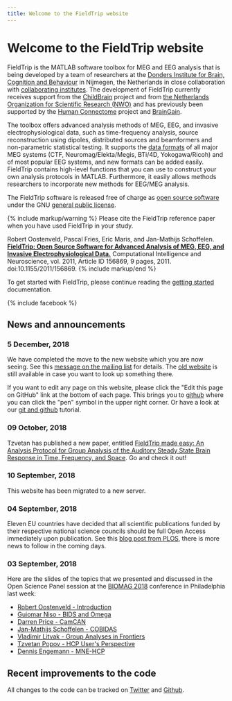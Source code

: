 ```yaml
---
title: Welcome to the FieldTrip website
---
```


# Welcome to the FieldTrip website

FieldTrip is the MATLAB software toolbox for MEG and EEG analysis that is being developed by a team of researchers at the [Donders Institute for Brain, Cognition and Behaviour](http://www.ru.nl/donders) in Nijmegen, the Netherlands in close collaboration with [collaborating institutes](/external_links#collaborating_institutes). The development of FieldTrip currently receives support from the [ChildBrain](http://www.childbrain.eu) project and from [the Netherlands Organization for Scientific Research (NWO)](http://www.nwo.nl) and has previously been supported by the [Human Connectome](http://humanconnectome.org) project and [BrainGain](http://www.braingain.nl).

The toolbox offers advanced analysis methods of MEG, EEG, and invasive electrophysiological data, such as time-frequency analysis, source reconstruction using dipoles, distributed sources and beamformers and non-parametric statistical testing. It supports the [data formats](/faq/dataformat) of all major MEG systems (CTF, Neuromag/Elekta/Megis, BTi/4D, Yokogawa/Ricoh) and of most popular EEG systems, and new formats can be added easily. FieldTrip contains high-level functions that you can use to construct your own analysis protocols in MATLAB. Furthermore, it easily allows methods researchers to incorporate new methods for EEG/MEG analysis.

The FieldTrip software is released free of charge as [open source software](http://en.wikipedia.org/wiki/Open_source) under the GNU [general public license](http://www.gnu.org/copyleft/gpl.html).

{% include markup/warning %}
Please cite the FieldTrip reference paper when you have used FieldTrip in your study.

Robert Oostenveld, Pascal Fries, Eric Maris, and Jan-Mathijs Schoffelen. **[FieldTrip: Open Source Software for Advanced Analysis of MEG, EEG, and Invasive Electrophysiological Data.](http://www.hindawi.com/journals/cin/2011/156869)** Computational Intelligence and Neuroscience, vol. 2011, Article ID 156869, 9 pages, 2011. doi:10.1155/2011/156869.
{% include markup/end %}

To get started with FieldTrip, please continue reading the [getting started](/getting_started) documentation.

{% include facebook %}

## News and announcements

### 5 December, 2018

We have completed the move to the new website which you are now seeing. See this [message on the mailing list](https://mailman.science.ru.nl/pipermail/fieldtrip/2018-December/012579.html) for details. The [old website](http://old.fieldtriptoolbox.org) is still available in case you want to look up something there.

If you want to edit any page on this website, please click the "Edit this page on GitHub" link at the bottom of each page. This brings you to [github](https://github.com/fieldtrip/website) where you can click the "pen" symbol in the upper right corner. Or have a look at our [git and github](/development/git/) tutorial.

### 09 October, 2018

Tzvetan has published a new paper, entitled [FieldTrip made easy: An Analysis Protocol for Group Analysis of the Auditory Steady State Brain Response in Time, Frequency, and Space](https://www.frontiersin.org/articles/10.3389/fnins.2018.00711/full). Go and check it out!

### 10 September, 2018

This website has been migrated to a new server.

### 04 September, 2018

Eleven EU countries have decided that all scientific publications funded by their respective national science councils should be full Open Access immediately upon publication. See this [blog post from PLOS](https://blogs.plos.org/plos/2018/09/open-access-publishing-forges-ahead-in-europe/), there is more news to follow in the coming days.

### 03 September, 2018

Here are the slides of the topics that we presented and discussed in the Open Science Panel session at the [BIOMAG 2018](http://www.biomag2018.org) conference in Philadelphia last week:

-   [Robert Oostenveld - Introduction](https://www.slideshare.net/RobertOostenveld/biomag2018-robert-oostenveld-open-science-intro)
-   [Guiomar Niso - BIDS and Omega](https://www.slideshare.net/JuliaGuiomarNisoGaln/guiomar-niso-biomag-2018-open-science-meg)
-   [Darren Price - CamCAN](https://www.slideshare.net/RobertOostenveld/biomag2018-darren-price-camcan)
-   [Jan-Mathijs Schoffelen - COBIDAS](https://www.slideshare.net/RobertOostenveld/biomag2018-janmathijs-schoffelen-cobidas)
-   [Vladimir Litvak - Group Analyses in Frontiers](https://www.slideshare.net/RobertOostenveld/biomag2018-vladimir-litvak-frontiers)
-   [Tzvetan Popov - HCP User's Perspective](https://www.slideshare.net/RobertOostenveld/biomag2018-tzvetan-popov-hcp-from-a-users-perspective)
-   [Dennis Engemann - MNE-HCP](https://www.slideshare.net/RobertOostenveld/biomag2018-denis-engemann-mnehcp)

## Recent improvements to the code

All changes to the code can be tracked on [Twitter](http://twitter.com/fieldtriptoolbx) and [Github](/development/git).
